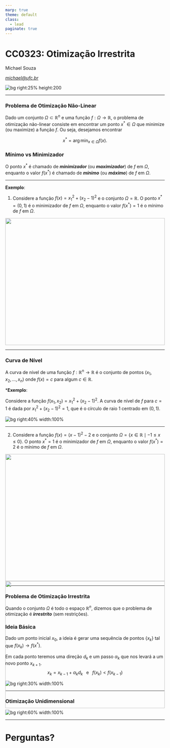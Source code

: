 ```yaml
---
marp: true
theme: default
class:
  - lead
paginate: true
---
```


# CC0323: Otimização Irrestrita
Michael Souza

*michael@ufc.br*

![bg right:25% height:200](figures/ufc_logo.png)

---

### Problema de Otimização Não-Linear

Dado um conjunto $\Omega \subset \mathbb{R}^n$ e uma função $f: \Omega \to \mathbb{R}$, o problema de otimização não-linear consiste em encontrar um ponto $x^* \in \Omega$ que minimize (ou maximize) a função $f$. Ou seja, desejamos encontrar

$$x^* = \arg\min_{x \in \Omega} f(x).$$

### Mínimo vs Minimizador

O ponto $x^*$ é chamado de ***minimizador*** (ou ***maximizador***) de $f$ em $\Omega$, enquanto o valor $f(x^*)$ é chamado de ***mínimo*** (ou ***máximo***) de $f$ em $\Omega$.

---

**Exemplo**:

1. Considere a função $f(x) = x_1^2 + (x_2-1)^2$ e o conjunto $\Omega = \mathbb{R}$. O ponto $x^* = (0, 1)$ é o minimizador de $f$ em $\Omega$, enquanto o valor $f(x^*) = 1$ é o mínimo de $f$ em $\Omega$.

<div style="text-align:center; height: 400px;">
  <img src="CC0323_02/example1.png" style="height: 100%;">
</div>

---

### Curva de Nível

A curva de nível de uma função $f:\mathbb{R}^n \to \mathbb{R}$ é o conjunto de pontos $(x_1, x_2, \ldots, x_n)$ onde $f(x) = c$ para algum $c \in \mathbb{R}$.

***Exemplo**:

Considere a função $f(x_1, x_2) = x_1^2 + (x_2-1)^2$. A curva de nível de $f$ para $c = 1$ é dada por $x_1^2 + (x_2-1)^2 = 1$, que é o círculo de raio 1 centrado em $(0, 1)$.

![bg right:40% width:100%](CC0323_02/level_curve.png)

---

2. Considere a função $f(x) = (x-1)^2 - 2$ e o conjunto $\Omega = \{x \in \mathbb{R} \mid -1 \leq x \leq 0\}$. O ponto $x^* = 1$ é o minimizador de $f$ em $\Omega$, enquanto o valor $f(x^*) = 2$ é o mínimo de $f$ em $\Omega$.

<div style="text-align:center; height: 400px;">
  <img src="CC0323_02/example2_3d.png" style="height: 100%;">
  <img src="CC0323_02/example2_curve.png" style="height: 100%;">
</div>

---

### Problema de Otimização Irrestrita

Quando o conjunto $\Omega$ é todo o espaço $\mathbb{R}^n$, dizemos que o problema de otimização é ***irrestrito*** (sem restrições).

### Ideia Básica

Dado um ponto inicial $x_0$, a ideia é gerar uma sequência de pontos $\{x_k\}$ tal que $f(x_k) \to f(x^*)$.

Em cada ponto teremos uma direção $d_k$ e um passo $\alpha_k$ que nos levará a um novo ponto $x_{k+1}$.
$$x_k = x_{k-1} + \alpha_k d_k \;\;\text{ e }\;\; f(x_k) < f(x_{k-1})$$

![bg right:30% width:100%](CC0323_02/general_idea.png)

---

### Otimização Unidimensional

![bg right:60% width:100%](CC0323_02/fun_unimodal.png)

---

<style scoped>
  section {
    background-color: orange;
  }
</style>

# Perguntas?
